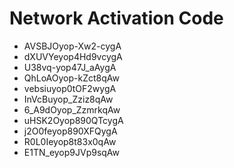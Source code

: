 # Network Activation Code
* AVSBJOyop-Xw2-cygA
* dXUVYeyop4Hd9vcygA
* U38vq-yop47J_aAygA
* QhLoAOyop-kZct8qAw
* vebsiuyop0tOF2wygA
* InVcBuyop_Zziz8qAw
* 6_A9dOyop_ZzmrkqAw
* uHSK2Oyop890QTcygA
* j2O0feyop890XFQygA
* R0L0Ieyop8t83x0qAw
* E1TN_eyop9JVp9sqAw